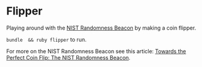 # Flipper

Playing around with the [NIST Randomness Beacon](https://beacon.nist.gov/home) by making a coin flipper.

`bundle  && ruby flipper` to run.

For more on the NIST Randomness Beacon see this article: [Towards the Perfect Coin Flip: The NIST Randomness Beacon](http://hackaday.com/2014/12/19/nist-randomness-beacon/). 
